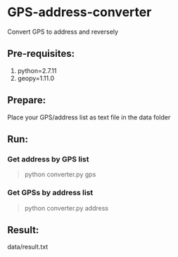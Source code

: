 # GPS-address-converter
Convert GPS to address and reversely

## Pre-requisites:  
1. python=2.7.11  
2. geopy=1.11.0  

## Prepare:  
Place your GPS/address list as text file in the data folder  

## Run:  
### Get address by GPS list  
> python converter.py gps  

### Get GPSs by address list  
> python converter.py address  

## Result:  
data/result.txt  